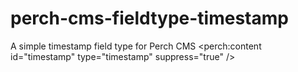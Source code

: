 # perch-cms-fieldtype-timestamp
A simple timestamp field type for Perch CMS
<perch:content id="timestamp" type="timestamp" suppress="true" />
